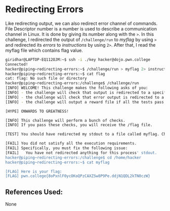 # Redirecting Errors 
Like redirecting output, we can also redirect error channel of commands. File Descriptor number is a number is used to describe a communication channel in Linux. It is done by giving its number along with the `>`.
	In this challenge, I redirected the output of `/challenge/run` to *myflag* by using `>` and redirected its *errors* to *instructions* by using `2>`. After that, I read the myflag file which contains flag value.

```bash
giridhar@LAPTOP-EQ112OJM:~$ ssh -i ./key hacker@dojo.pwn.college
Connected!
hacker@piping~redirecting-errors:~$ /challenge/run > myflag 2> instructions
hacker@piping~redirecting-errors:~$ cat flag
cat: flag: No such file or directory
hacker@piping~redirecting-errors:/challenge$ /challenge/run
[INFO] WELCOME! This challenge makes the following asks of you:
[INFO] - the challenge will check that output is redirected to a specific file path : myflag
[INFO] - the challenge will check that error output is redirected to a specific file path : instructions
[INFO] - the challenge will output a reward file if all the tests pass : /flag

[HYPE] ONWARDS TO GREATNESS!

[INFO] This challenge will perform a bunch of checks.
[INFO] If you pass these checks, you will receive the /flag file.

[TEST] You should have redirected my stdout to a file called myflag. Checking...

[FAIL] You did not satisfy all the execution requirements.
[FAIL] Specifically, you must fix the following issue:
[FAIL]   You have not redirected anything for this process' stdout.
hacker@piping~redirecting-errors:/challenge$ cd /home/hacker
hacker@piping~redirecting-errors:~$ cat myflag

[FLAG] Here is your flag:
[FLAG] pwn.college{8oPxnlF0ycOKoQPzCAXZSw8P9Pe.ddjN1QDL2kTN0czW}
```

## References Used:
None

